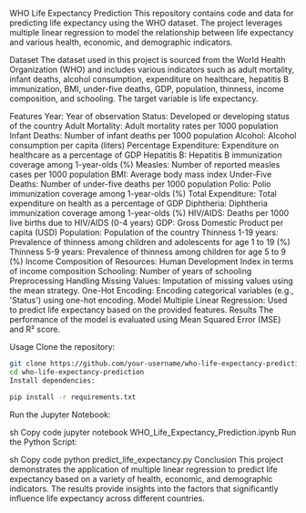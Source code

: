 WHO Life Expectancy Prediction
This repository contains code and data for predicting life expectancy using the WHO dataset. The project leverages multiple linear regression to model the relationship between life expectancy and various health, economic, and demographic indicators.

Dataset
The dataset used in this project is sourced from the World Health Organization (WHO) and includes various indicators such as adult mortality, infant deaths, alcohol consumption, expenditure on healthcare, hepatitis B immunization, BMI, under-five deaths, GDP, population, thinness, income composition, and schooling. The target variable is life expectancy.

Features
Year: Year of observation
Status: Developed or developing status of the country
Adult Mortality: Adult mortality rates per 1000 population
Infant Deaths: Number of infant deaths per 1000 population
Alcohol: Alcohol consumption per capita (liters)
Percentage Expenditure: Expenditure on healthcare as a percentage of GDP
Hepatitis B: Hepatitis B immunization coverage among 1-year-olds (%)
Measles: Number of reported measles cases per 1000 population
BMI: Average body mass index
Under-Five Deaths: Number of under-five deaths per 1000 population
Polio: Polio immunization coverage among 1-year-olds (%)
Total Expenditure: Total expenditure on health as a percentage of GDP
Diphtheria: Diphtheria immunization coverage among 1-year-olds (%)
HIV/AIDS: Deaths per 1000 live births due to HIV/AIDS (0-4 years)
GDP: Gross Domestic Product per capita (USD)
Population: Population of the country
Thinness 1-19 years: Prevalence of thinness among children and adolescents for age 1 to 19 (%)
Thinness 5-9 years: Prevalence of thinness among children for age 5 to 9 (%)
Income Composition of Resources: Human Development Index in terms of income composition
Schooling: Number of years of schooling
Preprocessing
Handling Missing Values: Imputation of missing values using the mean strategy.
One-Hot Encoding: Encoding categorical variables (e.g., 'Status') using one-hot encoding.
Model
Multiple Linear Regression: Used to predict life expectancy based on the provided features.
Results
The performance of the model is evaluated using Mean Squared Error (MSE) and R² score.

Usage
Clone the repository:

```bash
git clone https://github.com/your-username/who-life-expectancy-prediction.git
cd who-life-expectancy-prediction
Install dependencies:
```
```sh
pip install -r requirements.txt
```
Run the Jupyter Notebook:

sh
Copy code
jupyter notebook WHO_Life_Expectancy_Prediction.ipynb
Run the Python Script:

sh
Copy code
python predict_life_expectancy.py
Conclusion
This project demonstrates the application of multiple linear regression to predict life expectancy based on a variety of health, economic, and demographic indicators. The results provide insights into the factors that significantly influence life expectancy across different countries.
